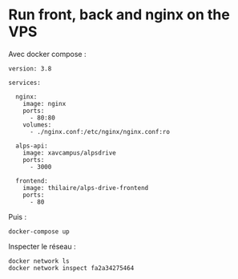 # Run front, back and nginx on the VPS
Avec docker compose :

```text-x-yaml
version: 3.8

services:

  nginx:
    image: nginx
    ports:
      - 80:80
    volumes:
      - ./nginx.conf:/etc/nginx/nginx.conf:ro

  alps-api:
    image: xavcampus/alpsdrive
    ports:
      - 3000

  frontend:
    image: thilaire/alps-drive-frontend
    ports:
      - 80
```

Puis :

```text-x-yaml
docker-compose up 
```

Inspecter le réseau :

```text-x-yaml
docker network ls
docker network inspect fa2a34275464
```